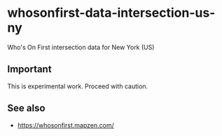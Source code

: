 # whosonfirst-data-intersection-us-ny

Who's On First intersection data for New York (US)

## Important

This is experimental work. Proceed with caution.

## See also

* https://whosonfirst.mapzen.com/
